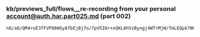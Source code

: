### kb/previews_full/flows__re-recording from your personal account@auth.har.part025.md (part 002)

```md
n6/a6/QM4roE3fFVP86WGyAfbEjBj7o/7pV5I6r+xQKLAhVzByngj4WTrMjW/fmLEQpk7N0TewTJep
```

```
